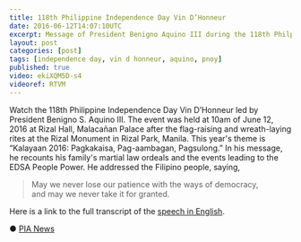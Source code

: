 ```yaml
---
title: 118th Philippine Independence Day Vin D’Honneur
date: 2016-06-12T14:07:10UTC
excerpt: Message of President Benigno Aquino III during the 118th Philppine Independence Day Vin D’Honneur at Rizal Hall, Malacañan Palace, Philippines.
layout: post
categories: [post]
tags: [independence day, vin d honneur, aquino, pnoy]
published: true
video: ekiXQM5D-s4
videoref: RTVM
---
```


Watch the 118th Philippine Independence Day Vin D’Honneur led by President Benigno S. Aquino III.
The event was held at 10am of June 12, 2016 at Rizal Hall, Malacañan Palace after the flag-raising and wreath-laying rites at the Rizal Monument in Rizal Park, Manila.
This year's theme is “Kalayaan 2016: Pagkakaisa, Pag-aambagan, Pagsulong.”
In his message, he recounts his family's martial law ordeals and the events leading to the EDSA People Power.
He addressed the Filipino people, saying,

> May we never lose our patience with the ways of democracy,<br/>
> and may we never take it for granted.

Here is a link to the full transcript of the [speech in English](http://www.gov.ph/2016/06/12/aquino-toast-kalayaan-english/).

&#x25cf;&nbsp;[PIA News](http://news.pia.gov.ph/article/view/1141465540753)



